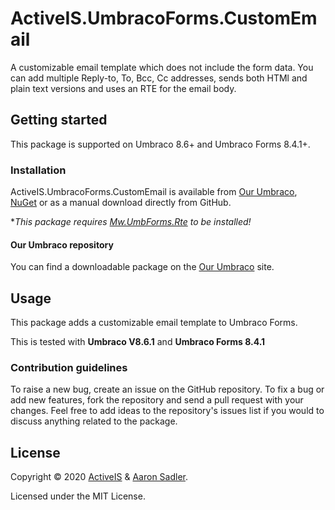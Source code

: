 # ActiveIS.UmbracoForms.CustomEmail

A customizable email template which does not include the form data.
You can add multiple Reply-to, To, Bcc, Cc addresses, sends both HTMl and plain text versions and uses an RTE for the email body.

## Getting started

This package is supported on Umbraco 8.6+ and Umbraco Forms 8.4.1+.

### Installation

ActiveIS.UmbracoForms.CustomEmail is available from [Our Umbraco](#), [NuGet](#) or as a manual download directly from GitHub.

**This package requires [Mw.UmbForms.Rte](https://github.com/Matthew-Wise/umbraco-forms-rte) to be installed!*

#### Our Umbraco repository
You can find a downloadable package on the [Our Umbraco](#) site.

## Usage

This package adds a customizable email template to Umbraco Forms.

This is tested with **Umbraco V8.6.1** and **Umbraco Forms 8.4.1**

### Contribution guidelines

To raise a new bug, create an issue on the GitHub repository. To fix a bug or add new features, fork the repository and send a pull request with your changes. Feel free to add ideas to the repository's issues list if you would to discuss anything related to the package.

## License

Copyright &copy; 2020 [ActiveIS](https://activeis.net) & [Aaron Sadler](https://aaronsadler.uk).

Licensed under the MIT License.
